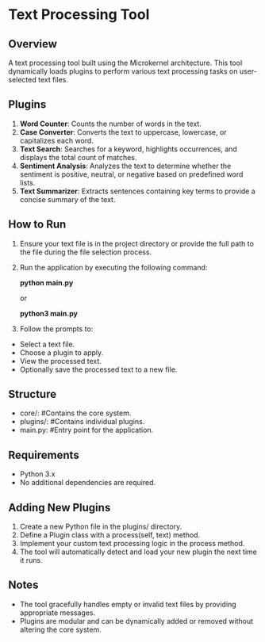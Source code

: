# Text Processing Tool

## Overview
A text processing tool built using the Microkernel architecture. This tool dynamically loads plugins to perform various text processing tasks on user-selected text files.

## Plugins
1. **Word Counter**: Counts the number of words in the text.
2. **Case Converter**: Converts the text to uppercase, lowercase, or capitalizes each word.
3. **Text Search**: Searches for a keyword, highlights occurrences, and displays the total count of matches.
4. **Sentiment Analysis**: Analyzes the text to determine whether the sentiment is positive, neutral, or negative based on predefined word lists.
5. **Text Summarizer**: Extracts sentences containing key terms to provide a concise summary of the text.

## How to Run
1. Ensure your text file is in the project directory or provide the full path to the file during the file selection process.
2. Run the application by executing the following command:<br>
   
   **python main.py**
   
   or
   
   **python3 main.py**

3. Follow the prompts to:
- Select a text file.
- Choose a plugin to apply.
- View the processed text.
- Optionally save the processed text to a new file.

## Structure
- core/:        #Contains the core system.
- plugins/:     #Contains individual plugins.
- main.py:      #Entry point for the application.

## Requirements
- Python 3.x
- No additional dependencies are required.

## Adding New Plugins
1. Create a new Python file in the plugins/ directory.
2. Define a Plugin class with a process(self, text) method.
3. Implement your custom text processing logic in the process method.
4. The tool will automatically detect and load your new plugin the next time it runs.

## Notes
- The tool gracefully handles empty or invalid text files by providing appropriate messages.
- Plugins are modular and can be dynamically added or removed without altering the core system.
